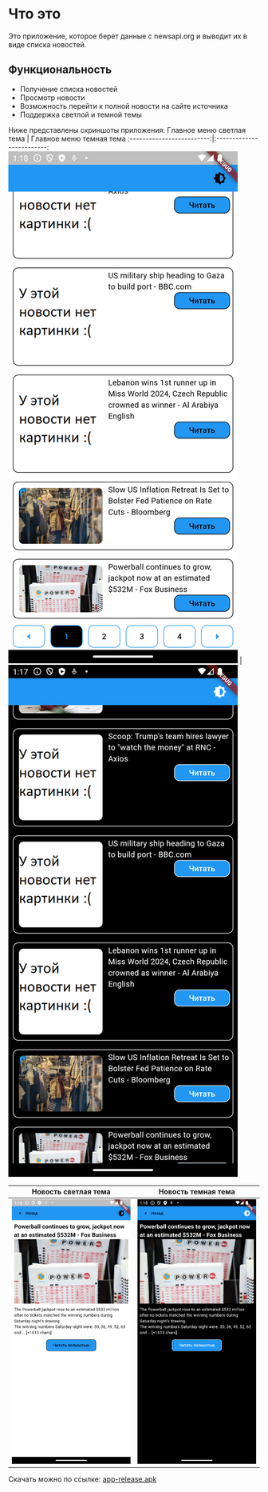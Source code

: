 # Что это
Это приложение, которое берет данные с newsapi.org и выводит их в виде списка новостей.

## Функциональность

- Получение списка новостей
- Просмотр новости
- Возможность перейти к полной новости на сайте источника
- Поддержка светлой и темной темы

Ниже представлены скриншоты приложения:
Главное меню светлая тема             |  Главное меню темная тема
:-------------------------:|:-------------------------:
![](screenshots/main_light.png)  |  ![](screenshots/main_dark.png)

Новость светлая тема             |  Новость темная тема
:-------------------------:|:-------------------------:
![](screenshots/post_light.png)  |  ![](screenshots/post_dark.png)
Скачать можно по ссылке: [app-release.apk](https://raw.githubusercontent.com/kosyan2917/flutter_dz1/master/app-release.apk)
